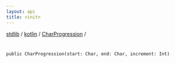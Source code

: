 ```yaml
---
layout: api
title: <init>
---
```

[stdlib](../../index.md) / [kotlin](../index.md) / [CharProgression](index.md) / [<init>](_init_.md)

# <init>

```
public CharProgression(start: Char, end: Char, increment: Int)
```
